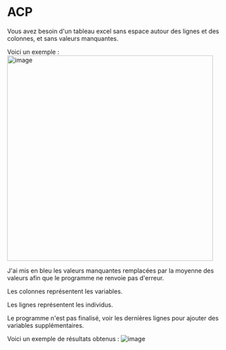 # ACP

Vous avez besoin d'un tableau excel sans espace autour des lignes et des colonnes, et sans valeurs manquantes.

Voici un exemple : 
<img width="476" alt="image" src="https://github.com/PalomsP/SEVES_Interpolation_ERT/assets/144214305/16289f5d-bec9-47bb-8bdd-7834350be8e4">

J'ai mis en bleu les valeurs manquantes remplacées par la moyenne des valeurs afin que le programme ne renvoie pas d'erreur.

Les colonnes représentent les variables.

Les lignes représentent les individus.

Le programme n'est pas finalisé, voir les dernières lignes pour ajouter des variables supplémentaires.

Voici un exemple de résultats obtenus : 
![image](https://github.com/PalomsP/SEVES_Interpolation_ERT/assets/144214305/04a6fa28-1901-4e78-aaad-27e866714580)

